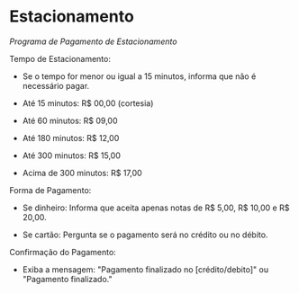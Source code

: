 # Estacionamento
*Programa de Pagamento de Estacionamento*

Tempo de Estacionamento:

- Se o tempo for menor ou igual a 15 minutos, informa que não é necessário pagar.

- Até 15 minutos: R$ 00,00 (cortesia)

- Até 60 minutos: R$ 09,00

- Até 180 minutos: R$ 12,00

- Até 300 minutos: R$ 15,00

- Acima de 300 minutos: R$ 17,00

Forma de Pagamento:

- Se dinheiro: Informa que aceita apenas notas de R$ 5,00, R$ 10,00 e R$ 20,00.

- Se cartão: Pergunta se o pagamento será no crédito ou no débito.

Confirmação do Pagamento:

- Exiba a mensagem: "Pagamento finalizado no [crédito/debito]" ou "Pagamento finalizado."
